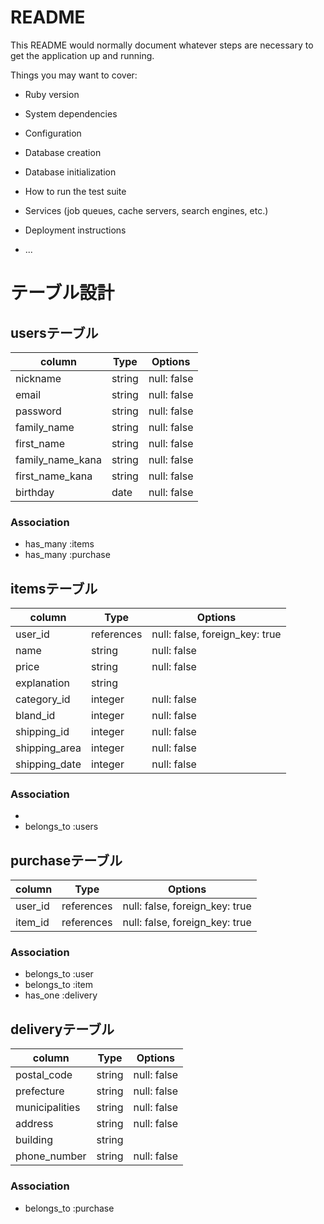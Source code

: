 # README

This README would normally document whatever steps are necessary to get the
application up and running.

Things you may want to cover:

* Ruby version

* System dependencies

* Configuration

* Database creation

* Database initialization

* How to run the test suite

* Services (job queues, cache servers, search engines, etc.)

* Deployment instructions

* ...

# テーブル設計

## usersテーブル

|  column                         | Type            | Options           |
| ---------------------- | ---------- | --------------- |
| nickname                       | string         | null: false         |
| email                              | string          | null: false         |
| password                       | string          | null: false         |
| family_name                  | string          | null: false         |
| first_name                      | string          | null: false          |
| family_name_kana         | string          | null: false          |
| first_name_kana            | string          | null: false          |
| birthday                         | date          | null: false          |

### Association

- has_many :items
- has_many :purchase


## itemsテーブル

|  column                   | Type            | Options             |
| ------------------ | ------------ | --------------- |
| user_id                    | references   | null: false, foreign_key: true  |
| name                       | string           | null: false          |
| price                         | string          | null: false          |
| explanation              | string          |                            |
| category_id              | integer         | null: false          |
| bland_id                   | integer         | null: false          |
| shipping_id              | integer         | null: false          |
| shipping_area          | integer          | null: false          |
| shipping_date          | integer          | null: false          |


### Association

- 
- belongs_to :users

## purchaseテーブル

|  column       | Type              | Options                                    |
| ----------- | ------------- | ---------------------------- |
| user_id         | references    | null: false, foreign_key: true  |
| item_id         | references    | null: false, foreign_key: true  |


### Association

- belongs_to :user
- belongs_to :item
- has_one :delivery

## deliveryテーブル

|  column                | Type           | Options             |
| ----------------- | ---------- | --------------- |
| postal_code         | string         | null: false          |
| prefecture            | string          | null: false          |
| municipalities      | string          | null: false          |
| address                | string          | null: false          |
| building                | string          |                           |
| phone_number    | string          | null: false          |

### Association

- belongs_to :purchase